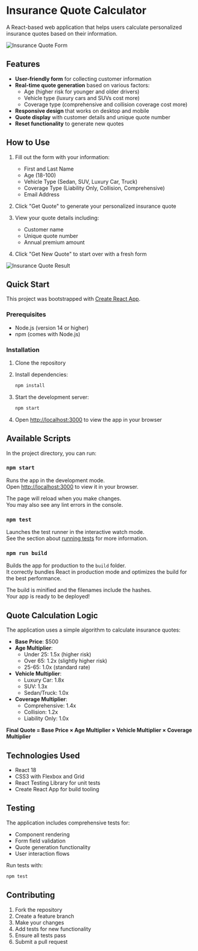 # Insurance Quote Calculator

A React-based web application that helps users calculate personalized insurance quotes based on their information.

![Insurance Quote Form](https://github.com/user-attachments/assets/470b8d72-33c5-4d7d-bc3d-422fcdfb5d7f)

## Features

- **User-friendly form** for collecting customer information
- **Real-time quote generation** based on various factors:
  - Age (higher risk for younger and older drivers)
  - Vehicle type (luxury cars and SUVs cost more)
  - Coverage type (comprehensive and collision coverage cost more)
- **Responsive design** that works on desktop and mobile
- **Quote display** with customer details and unique quote number
- **Reset functionality** to generate new quotes

## How to Use

1. Fill out the form with your information:
   - First and Last Name
   - Age (18-100)
   - Vehicle Type (Sedan, SUV, Luxury Car, Truck)
   - Coverage Type (Liability Only, Collision, Comprehensive)
   - Email Address

2. Click "Get Quote" to generate your personalized insurance quote

3. View your quote details including:
   - Customer name
   - Unique quote number
   - Annual premium amount

4. Click "Get New Quote" to start over with a fresh form

![Insurance Quote Result](https://github.com/user-attachments/assets/86422552-04b6-4ed1-9ea6-3c071a1b5e8a)

## Quick Start

This project was bootstrapped with [Create React App](https://github.com/facebook/create-react-app).

### Prerequisites

- Node.js (version 14 or higher)
- npm (comes with Node.js)

### Installation

1. Clone the repository
2. Install dependencies:
   ```bash
   npm install
   ```

3. Start the development server:
   ```bash
   npm start
   ```

4. Open [http://localhost:3000](http://localhost:3000) to view the app in your browser

## Available Scripts

In the project directory, you can run:

### `npm start`

Runs the app in the development mode.\
Open [http://localhost:3000](http://localhost:3000) to view it in your browser.

The page will reload when you make changes.\
You may also see any lint errors in the console.

### `npm test`

Launches the test runner in the interactive watch mode.\
See the section about [running tests](https://facebook.github.io/create-react-app/docs/running-tests) for more information.

### `npm run build`

Builds the app for production to the `build` folder.\
It correctly bundles React in production mode and optimizes the build for the best performance.

The build is minified and the filenames include the hashes.\
Your app is ready to be deployed!

## Quote Calculation Logic

The application uses a simple algorithm to calculate insurance quotes:

- **Base Price**: $500
- **Age Multiplier**:
  - Under 25: 1.5x (higher risk)
  - Over 65: 1.2x (slightly higher risk)
  - 25-65: 1.0x (standard rate)
- **Vehicle Multiplier**:
  - Luxury Car: 1.8x
  - SUV: 1.3x
  - Sedan/Truck: 1.0x
- **Coverage Multiplier**:
  - Comprehensive: 1.4x
  - Collision: 1.2x
  - Liability Only: 1.0x

**Final Quote = Base Price × Age Multiplier × Vehicle Multiplier × Coverage Multiplier**

## Technologies Used

- React 18
- CSS3 with Flexbox and Grid
- React Testing Library for unit tests
- Create React App for build tooling

## Testing

The application includes comprehensive tests for:
- Component rendering
- Form field validation
- Quote generation functionality
- User interaction flows

Run tests with:
```bash
npm test
```

## Contributing

1. Fork the repository
2. Create a feature branch
3. Make your changes
4. Add tests for new functionality
5. Ensure all tests pass
6. Submit a pull request
